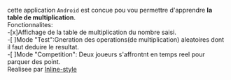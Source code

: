 cette application `Android` est concue pou vou permettre d'apprendre **la table de multiplication**.  
Fonctionnalites:  
-[x]Affichage de la table de multiplication du nombre saisi.  
-[ ]Mode "Test":Gneration des operations(de multiplication) aleatoires dont il faut deduire le resultat.  
-[ ]Mode "Competition": Deux joueurs s'affrontnt en temps reel pour parquer des point.  
Realisee par [Inline-style](https://github.com/es-smail)
